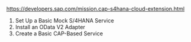 https://developers.sap.com/mission.cap-s4hana-cloud-extension.html

1. Set Up a Basic Mock S/4HANA Service
2. Install an OData V2 Adapter
3. Create a Basic CAP-Based Service